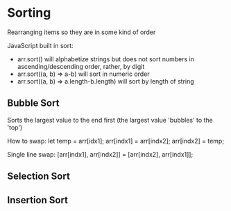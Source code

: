 # Sorting 
Rearranging items so they are in some kind of order

JavaScript built in sort:
- arr.sort() will alphabetize strings but does not sort numbers in ascending/descending order, rather, by digit
- arr.sort((a, b) => a-b) will sort in numeric order
- arr.sort((a, b) => a.length-b.length) will sort by length of string

## Bubble Sort
Sorts the largest value to the end first (the largest value 'bubbles' to the 'top')

How to swap: 
let temp = arr[idx1];
arr[indx1] = arr[indx2];
arr[indx2] = temp;

Single line swap: 
[arr[indx1], arr[indx2]] = [arr[indx2], arr[indx1]];

## Selection Sort

## Insertion Sort